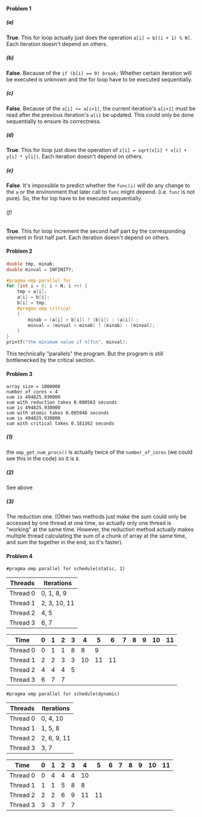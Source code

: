 #### Problem 1

##### (a)

**True**. This for loop actually just does the operation `a[i] = b[(i + 1) % N]`. Each iteration doesn't depend on others.

##### (b)

**False**. Because of the `if (b[i] == 0) break;` Whether certain iteration will be executed is unknown and the for loop have to be executed sequentially.

##### (c)

**False**. Because of the `a[i] += a[i+1]`, the current iteration's `a[i+1]` must be read after the previous iteration's `a[i]` be updated. This could only be done sequentially to ensure its correctness.

##### (d) 

**True**. This for loop just does the operation of `z[i] = sqrt(x[i] * x[i] + y[i] * y[i])`. Each iteration doesn't depend on others.

##### (e) 

**False**. It's impossible to predict whether the `func(i)` will do any change to the `a` or the environment that later call to `func` might depend. (i.e. `func` is not pure). So, the for lop have to be executed sequentially.

###### (f)

**True**. This for loop increment the second half part by the corresponding element in first half part. Each iteration doesn't depend on others.

#### Problem 2

```cpp
double tmp, minab;
double minval = INFINITY;

#pragma omp parallel for
for (int i = 0; i < N; i ++) {
    tmp = a[i];
    a[i] = b[i];
    b[i] = tmp;
    #pragma omp critical 
    {
        minab = (a[i] > b[i]) ? (b[i]) : (a[i]) ;
        minval = (minval > minab) ? (minab) : (minval);
    }
}
printf("the minimum value if %lf\n", minval);
```

This technically "parallels" the program. But the program is still bottlenecked by the critical section. 

#### Problem 3

```plaintext
array size = 1000000
number of cores = 4
sum is 494825.930000
sum with reduction takes 0.000563 seconds
sum is 494825.930000
sum with atomic takes 0.085948 seconds
sum is 494825.930000
sum with critical takes 0.181362 seconds
```

##### (1)

the `omp_get_num_procs()` is actually twice of the `number_of_cores` (we could see this in the code) so it is `8`. 

##### (2)

See above

##### (3)

The reduction one. (Other two methods just make the sum could only be accessed by one thread at one time, so actually only one thread is "working" at the same time. However, the reduction method actually makes multiple thread calculating the sum of a chunk of array at the same time, and sum the together in the end, so it's faster).

#### Problem 4

`#pragma omp parallel for schedule(static, 2)`

| Threads  | Iterations   |
| -------- | ------------ |
| Thread 0 | 0, 1, 8, 9   |
| Thread 1 | 2, 3, 10, 11 |
| Thread 2 | 4, 5         |
| Thread 3 | 6, 7         |

| Time     | 0    | 1    | 2    | 3    | 4    | 5    | 6    | 7    | 8    | 9    | 10   | 11   |
| -------- | ---- | ---- | ---- | ---- | ---- | ---- | ---- | ---- | ---- | ---- | ---- | ---- |
| Thread 0 | 0    | 1    | 1    | 8    | 8    | 9    |      |      |      |      |      |      |
| Thread 1 | 2    | 2    | 3    | 3    | 10   | 11   | 11   |      |      |      |      |      |
| Thread 2 | 4    | 4    | 4    | 5    |      |      |      |      |      |      |      |      |
| Thread 3 | 6    | 7    | 7    |      |      |      |      |      |      |      |      |      |

`#pragma omp parallel for schedule(dynamic)`

| Threads  | Iterations  |
| -------- | ----------- |
| Thread 0 | 0, 4, 10    |
| Thread 1 | 1, 5, 8     |
| Thread 2 | 2, 6, 9, 11 |
| Thread 3 | 3, 7        |

| Time     | 0    | 1    | 2    | 3    | 4    | 5    | 6    | 7    | 8    | 9    | 10   | 11   |
| -------- | ---- | ---- | ---- | ---- | ---- | ---- | ---- | ---- | ---- | ---- | ---- | ---- |
| Thread 0 | 0    | 4    | 4    | 4    | 10   |      |      |      |      |      |      |      |
| Thread 1 | 1    | 1    | 5    | 8    | 8    |      |      |      |      |      |      |      |
| Thread 2 | 2    | 2    | 6    | 9    | 11   | 11   |      |      |      |      |      |      |
| Thread 3 | 3    | 3    | 7    | 7    |      |      |      |      |      |      |      |      |